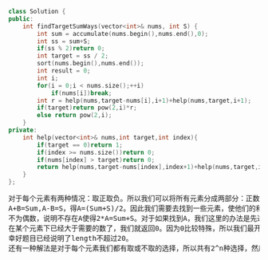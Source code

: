 ```cpp
class Solution {
public:
    int findTargetSumWays(vector<int>& nums, int S) {
        int sum = accumulate(nums.begin(),nums.end(),0);
        int ss = sum+S;
        if(ss % 2)return 0;
        int target = ss / 2;
        sort(nums.begin(),nums.end());
        int result = 0;
        int i;
        for(i = 0;i < nums.size();++i)
            if(nums[i])break;
        int r = help(nums,target-nums[i],i+1)+help(nums,target,i+1);
        if(target)return pow(2,i)*r;
        else return pow(2,i);
    }
private:
    int help(vector<int>& nums,int target,int index){
        if(target == 0)return 1;
        if(index >= nums.size())return 0;
        if(nums[index] > target)return 0;
        return help(nums,target-nums[index],index+1)+help(nums,target,index+1);
    }
};
```
<pre>对于每个元素有两种情况：取正取负。所以我们可以将所有元素分成两部分：正数和负数。假设所有取正的数绝对值和为A，取负的数的绝对值和为B，那么有
A+B=Sum,A-B=S，得A=(Sum+S)/2。因此我们需要去找到一些元素，使他们的和为A就行了。还要考虑一点，由于2*A=Sum+S，所以Sum+S应该是偶数，如果求得Sum+S
不为偶数，说明不存在A使得2*A=Sum+S。对于如果找到A，我们这里的办法是先进行排序，然后每个数分取和不取两种情况，依次往下。由于是排好序的，所以如果我们
在某个元素下已经大于需要的数了，我们就返回0。因为0比较特殊，所以我们最开始的时候就先找出0对其进行特殊处理。这种方法时间复杂度应该是O(2^n)，
幸好题目已经说明了length不超过20。
还有一种解法是对于每个元素我们都有取或不取的选择，所以共有2^n种选择，然后相加需要n的时间，所以最后的时间复杂度是O(n*2^n)</pre>

